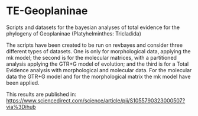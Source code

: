 # TE-Geoplaninae
Scripts and datasets for the bayesian analyses of total evidence for the phylogeny of Geoplaninae (Platyhelminthes: Tricladida)

The scripts have been created to be run on revbayes and consider three different types of datasets. One is only for morphological data, applying the mk model; the second is for the molecular matrices, with a partitioned analysis applying the GTR+G model of evolution; and the third is for a Total Evidence analysis with morphological and molecular data. For the molecular data the GTR+G model and for the morphological matrix the mk model have been applied.

This results are published in: https://www.sciencedirect.com/science/article/pii/S1055790323000507?via%3Dihub
